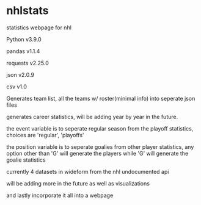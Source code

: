 # nhlstats
statistics webpage for nhl

Python v3.9.0

pandas v1.1.4

requests v2.25.0

json v2.0.9

csv v1.0

Generates team list, all the teams w/ roster(minimal info) into seperate json files

generates career statistics, will be adding year by year in the future.

the event variable is to seperate regular season from the playoff statistics, choices are 'regular', 'playoffs'

the position variable is to seperate goalies from other player statistics, any option other than 'G' will generate the players while
'G' will generate the goalie statistics

currently 4 datasets in wideform from the nhl undocumented api

will be adding more in the future as well as visualizations

and lastly incorporate it all into a webpage
